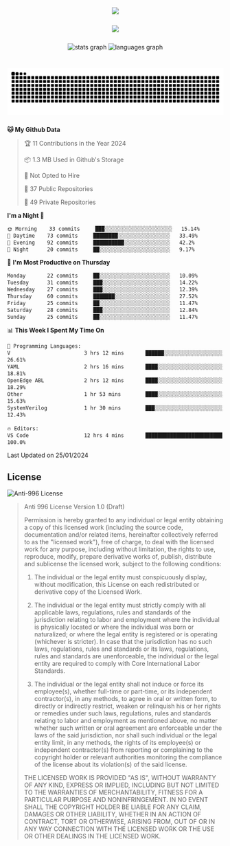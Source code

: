 ###

<div align="center">
  <img src="https://github-widgetbox.vercel.app/api/profile?username=kazutoiris&data=followers,repositories,stars,commits"  />
</div>

###

<div align="center">
  <img src="https://profile-counter.glitch.me/kazutoiris/count.svg?"  />
</div>

###

<div align="center">
  <img src="https://github-readme-stats.vercel.app/api?username=kazutoiris&hide_title=false&hide_rank=false&show_icons=true&include_all_commits=true&count_private=true&disable_animations=false&theme=default&locale=en&hide_border=false" height="150" alt="stats graph"  />
  <img src="https://github-readme-stats.vercel.app/api/top-langs?username=kazutoiris&locale=en&hide_title=false&layout=compact&card_width=320&langs_count=5&theme=default&hide_border=true" height="150" alt="languages graph"  />
</div>

###

<br clear="both">

<img src="https://raw.githubusercontent.com/kazutoiris/kazutoiris/output/snake.svg" alt="Snake animation" />

###

<!--START_SECTION:waka-->
**🐱 My Github Data** 

> 🏆 11 Contributions in the Year 2024
 > 
> 📦 1.3 MB Used in Github's Storage 
 > 
> 🚫 Not Opted to Hire
 > 
> 📜 37 Public Repositories 
 > 
> 🔑 49 Private Repositories  
 > 
**I'm a Night 🦉** 

```text
🌞 Morning    33 commits     ███░░░░░░░░░░░░░░░░░░░░░░   15.14% 
🌆 Daytime    73 commits     ████████░░░░░░░░░░░░░░░░░   33.49% 
🌃 Evening    92 commits     ██████████░░░░░░░░░░░░░░░   42.2% 
🌙 Night      20 commits     ██░░░░░░░░░░░░░░░░░░░░░░░   9.17%

```
📅 **I'm Most Productive on Thursday** 

```text
Monday       22 commits     ██░░░░░░░░░░░░░░░░░░░░░░░   10.09% 
Tuesday      31 commits     ███░░░░░░░░░░░░░░░░░░░░░░   14.22% 
Wednesday    27 commits     ███░░░░░░░░░░░░░░░░░░░░░░   12.39% 
Thursday     60 commits     ███████░░░░░░░░░░░░░░░░░░   27.52% 
Friday       25 commits     ██░░░░░░░░░░░░░░░░░░░░░░░   11.47% 
Saturday     28 commits     ███░░░░░░░░░░░░░░░░░░░░░░   12.84% 
Sunday       25 commits     ██░░░░░░░░░░░░░░░░░░░░░░░   11.47%

```


📊 **This Week I Spent My Time On** 

```text
💬 Programming Languages: 
V                        3 hrs 12 mins       ██████░░░░░░░░░░░░░░░░░░░   26.61% 
YAML                     2 hrs 16 mins       ████░░░░░░░░░░░░░░░░░░░░░   18.81% 
OpenEdge ABL             2 hrs 12 mins       ████░░░░░░░░░░░░░░░░░░░░░   18.29% 
Other                    1 hr 53 mins        ████░░░░░░░░░░░░░░░░░░░░░   15.63% 
SystemVerilog            1 hr 30 mins        ███░░░░░░░░░░░░░░░░░░░░░░   12.43%

🔥 Editors: 
VS Code                  12 hrs 4 mins       █████████████████████████   100.0%

```


 Last Updated on 25/01/2024
<!--END_SECTION:waka-->

## License

![Anti-996 License](https://img.shields.io/badge/license-Anti--996%20License-blue)

>  Anti 996 License Version 1.0 (Draft)
>
>  Permission is hereby granted to any individual or legal entity obtaining a copy
>  of this licensed work (including the source code, documentation and/or related
>  items, hereinafter collectively referred to as the "licensed work"), free of
>  charge, to deal with the licensed work for any purpose, including without
>  limitation, the rights to use, reproduce, modify, prepare derivative works of,
>  publish, distribute and sublicense the licensed work, subject to the following
>  conditions:
>
> 1. The individual or the legal entity must conspicuously display, without
>       modification, this License on each redistributed or derivative copy of the
>       Licensed Work.
>
> 2. The individual or the legal entity must strictly comply with all applicable
>       laws, regulations, rules and standards of the jurisdiction relating to
>       labor and employment where the individual is physically located or where
>       the individual was born or naturalized; or where the legal entity is
>       registered or is operating (whichever is stricter). In case that the
>       jurisdiction has no such laws, regulations, rules and standards or its
>       laws, regulations, rules and standards are unenforceable, the individual
>       or the legal entity are required to comply with Core International Labor
>       Standards.
>
> 3. The individual or the legal entity shall not induce or force its
>       employee(s), whether full-time or part-time, or its independent
>       contractor(s), in any methods, to agree in oral or written form,
>       to directly or indirectly restrict, weaken or relinquish his or
>       her rights or remedies under such laws, regulations, rules and
>       standards relating to labor and employment as mentioned above,
>       no matter whether such written or oral agreement are enforceable
>       under the laws of the said jurisdiction, nor shall such individual
>       or the legal entity limit, in any methods, the rights of its employee(s)
>       or independent contractor(s) from reporting or complaining to the copyright
>       holder or relevant authorities monitoring the compliance of the license
>       about its violation(s) of the said license.
>
>  THE LICENSED WORK IS PROVIDED "AS IS", WITHOUT WARRANTY OF ANY KIND, EXPRESS OR
>  IMPLIED, INCLUDING BUT NOT LIMITED TO THE WARRANTIES OF MERCHANTABILITY, FITNESS
>  FOR A PARTICULAR PURPOSE AND NONINFRINGEMENT. IN NO EVENT SHALL THE COPYRIGHT
>  HOLDER BE LIABLE FOR ANY CLAIM, DAMAGES OR OTHER LIABILITY, WHETHER IN AN ACTION
>  OF CONTRACT, TORT OR OTHERWISE, ARISING FROM, OUT OF OR IN ANY WAY CONNECTION
>  WITH THE LICENSED WORK OR THE USE OR OTHER DEALINGS IN THE LICENSED WORK.
